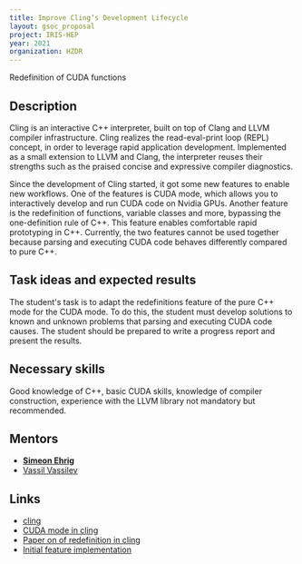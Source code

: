 ```yaml
---
title: Improve Cling’s Development Lifecycle
layout: gsoc_proposal
project: IRIS-HEP
year: 2021
organization: HZDR
---
```


Redefinition of CUDA functions

## Description

Cling is an interactive C++ interpreter, built on top of Clang and LLVM compiler
infrastructure. Cling realizes the read-eval-print loop (REPL) concept, in order
to leverage rapid application development. Implemented as a small extension to
LLVM and Clang, the interpreter reuses their strengths such as the praised
concise and expressive compiler diagnostics.
               
Since the development of Cling started, it got some new features to enable new
workflows. One of the features is CUDA mode, which allows you to interactively
develop and run CUDA code on Nvidia GPUs. Another feature is the redefinition of
functions, variable classes and more, bypassing the one-definition rule of C++.
This feature enables comfortable rapid prototyping in C++. Currently, the two
features cannot be used together because parsing and executing CUDA code behaves
differently compared to pure C++.

## Task ideas and expected results

The student's task is to adapt the redefinitions feature of the pure C++ mode
for the CUDA mode. To do this, the student must develop solutions to known and
unknown problems that parsing and executing CUDA code causes. The student should
be prepared to write a progress report and present the results.

## Necessary skills
                   
Good knowledge of C++, basic CUDA skills, knowledge of compiler construction,
experience with the LLVM library not mandatory but recommended.


## Mentors
* **[Simeon Ehrig](mailto:s.ehrig@hzdr.de)**
* [Vassil Vassilev](mailto:vvasilev@cern.ch)

## Links
* [cling](https://github.com/root-project/cling)
* [CUDA mode in cling](https://zenodo.org/record/4021877#.YDFNMuoo-Xw)
* [Paper on of redefinition in cling](https://www.researchgate.net/publication/339463915_Relaxing_the_one_definition_rule_in_interpreted_C)
* [Initial feature implementation](https://github.com/root-project/root/pull/4214)
